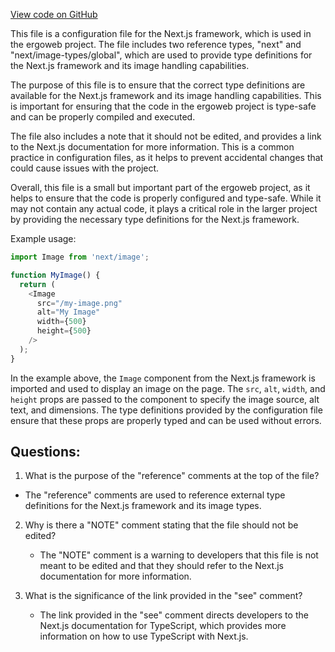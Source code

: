 [View code on GitHub](https://github.com/ergoplatform/ergoweb/next-env.d.ts)

This file is a configuration file for the Next.js framework, which is used in the ergoweb project. The file includes two reference types, "next" and "next/image-types/global", which are used to provide type definitions for the Next.js framework and its image handling capabilities. 

The purpose of this file is to ensure that the correct type definitions are available for the Next.js framework and its image handling capabilities. This is important for ensuring that the code in the ergoweb project is type-safe and can be properly compiled and executed. 

The file also includes a note that it should not be edited, and provides a link to the Next.js documentation for more information. This is a common practice in configuration files, as it helps to prevent accidental changes that could cause issues with the project. 

Overall, this file is a small but important part of the ergoweb project, as it helps to ensure that the code is properly configured and type-safe. While it may not contain any actual code, it plays a critical role in the larger project by providing the necessary type definitions for the Next.js framework. 

Example usage:

```typescript
import Image from 'next/image';

function MyImage() {
  return (
    <Image
      src="/my-image.png"
      alt="My Image"
      width={500}
      height={500}
    />
  );
}
```

In the example above, the `Image` component from the Next.js framework is imported and used to display an image on the page. The `src`, `alt`, `width`, and `height` props are passed to the component to specify the image source, alt text, and dimensions. The type definitions provided by the configuration file ensure that these props are properly typed and can be used without errors.
## Questions: 
 1. What is the purpose of the "reference" comments at the top of the file?
   - The "reference" comments are used to reference external type definitions for the Next.js framework and its image types.

2. Why is there a "NOTE" comment stating that the file should not be edited?
   - The "NOTE" comment is a warning to developers that this file is not meant to be edited and that they should refer to the Next.js documentation for more information.

3. What is the significance of the link provided in the "see" comment?
   - The link provided in the "see" comment directs developers to the Next.js documentation for TypeScript, which provides more information on how to use TypeScript with Next.js.